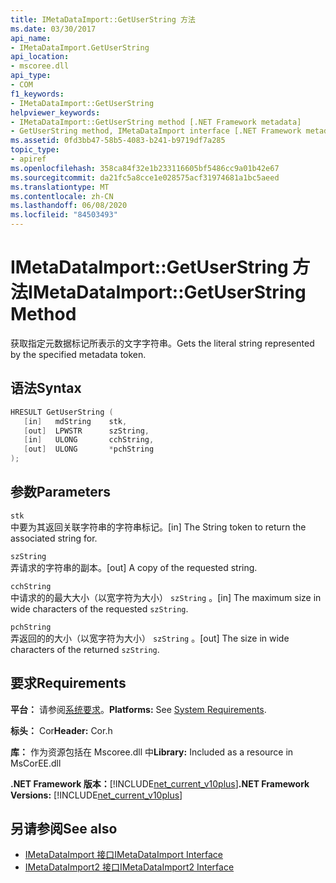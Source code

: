 ```yaml
---
title: IMetaDataImport::GetUserString 方法
ms.date: 03/30/2017
api_name:
- IMetaDataImport.GetUserString
api_location:
- mscoree.dll
api_type:
- COM
f1_keywords:
- IMetaDataImport::GetUserString
helpviewer_keywords:
- IMetaDataImport::GetUserString method [.NET Framework metadata]
- GetUserString method, IMetaDataImport interface [.NET Framework metadata]
ms.assetid: 0fd3bb47-58b5-4083-b241-b9719df7a285
topic_type:
- apiref
ms.openlocfilehash: 358ca84f32e1b233116605bf5486cc9a01b42e67
ms.sourcegitcommit: da21fc5a8cce1e028575acf31974681a1bc5aeed
ms.translationtype: MT
ms.contentlocale: zh-CN
ms.lasthandoff: 06/08/2020
ms.locfileid: "84503493"
---
```

# <a name="imetadataimportgetuserstring-method"></a><span data-ttu-id="897e8-102">IMetaDataImport::GetUserString 方法</span><span class="sxs-lookup"><span data-stu-id="897e8-102">IMetaDataImport::GetUserString Method</span></span>
<span data-ttu-id="897e8-103">获取指定元数据标记所表示的文字字符串。</span><span class="sxs-lookup"><span data-stu-id="897e8-103">Gets the literal string represented by the specified metadata token.</span></span>  
  
## <a name="syntax"></a><span data-ttu-id="897e8-104">语法</span><span class="sxs-lookup"><span data-stu-id="897e8-104">Syntax</span></span>  
  
```cpp  
HRESULT GetUserString (  
   [in]   mdString    stk,  
   [out]  LPWSTR      szString,  
   [in]   ULONG       cchString,  
   [out]  ULONG       *pchString  
);  
```  
  
## <a name="parameters"></a><span data-ttu-id="897e8-105">参数</span><span class="sxs-lookup"><span data-stu-id="897e8-105">Parameters</span></span>  
 `stk`  
 <span data-ttu-id="897e8-106">中要为其返回关联字符串的字符串标记。</span><span class="sxs-lookup"><span data-stu-id="897e8-106">[in] The String token to return the associated string for.</span></span>  
  
 `szString`  
 <span data-ttu-id="897e8-107">弄请求的字符串的副本。</span><span class="sxs-lookup"><span data-stu-id="897e8-107">[out] A copy of the requested string.</span></span>  
  
 `cchString`  
 <span data-ttu-id="897e8-108">中请求的的最大大小（以宽字符为大小） `szString` 。</span><span class="sxs-lookup"><span data-stu-id="897e8-108">[in] The maximum size in wide characters of the requested `szString`.</span></span>  
  
 `pchString`  
 <span data-ttu-id="897e8-109">弄返回的的大小（以宽字符为大小） `szString` 。</span><span class="sxs-lookup"><span data-stu-id="897e8-109">[out] The size in wide characters of the returned `szString`.</span></span>  
  
## <a name="requirements"></a><span data-ttu-id="897e8-110">要求</span><span class="sxs-lookup"><span data-stu-id="897e8-110">Requirements</span></span>  
 <span data-ttu-id="897e8-111">**平台：** 请参阅[系统要求](../../get-started/system-requirements.md)。</span><span class="sxs-lookup"><span data-stu-id="897e8-111">**Platforms:** See [System Requirements](../../get-started/system-requirements.md).</span></span>  
  
 <span data-ttu-id="897e8-112">**标头：** Cor</span><span class="sxs-lookup"><span data-stu-id="897e8-112">**Header:** Cor.h</span></span>  
  
 <span data-ttu-id="897e8-113">**库：** 作为资源包括在 Mscoree.dll 中</span><span class="sxs-lookup"><span data-stu-id="897e8-113">**Library:** Included as a resource in MsCorEE.dll</span></span>  
  
 <span data-ttu-id="897e8-114">**.NET Framework 版本：**[!INCLUDE[net_current_v10plus](../../../../includes/net-current-v10plus-md.md)]</span><span class="sxs-lookup"><span data-stu-id="897e8-114">**.NET Framework Versions:** [!INCLUDE[net_current_v10plus](../../../../includes/net-current-v10plus-md.md)]</span></span>  
  
## <a name="see-also"></a><span data-ttu-id="897e8-115">另请参阅</span><span class="sxs-lookup"><span data-stu-id="897e8-115">See also</span></span>

- [<span data-ttu-id="897e8-116">IMetaDataImport 接口</span><span class="sxs-lookup"><span data-stu-id="897e8-116">IMetaDataImport Interface</span></span>](imetadataimport-interface.md)
- [<span data-ttu-id="897e8-117">IMetaDataImport2 接口</span><span class="sxs-lookup"><span data-stu-id="897e8-117">IMetaDataImport2 Interface</span></span>](imetadataimport2-interface.md)
